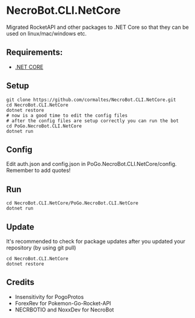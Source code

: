 # NecroBot.CLI.NetCore

Migrated RocketAPI and other packages to .NET Core so that they can be used on linux/mac/windows etc.

## Requirements:
- [.NET CORE](https://www.microsoft.com/net/core)

## Setup
```
git clone https://github.com/cormaltes/NecroBot.CLI.NetCore.git
cd NecroBot.CLI.NetCore
dotnet restore
# now is a good time to edit the config files
# after the config files are setup correctly you can run the bot
cd PoGo.NecroBot.CLI.NetCore
dotnet run
```

## Config
Edit auth.json and config.json in PoGo.NecroBot.CLI.NetCore/config. Remember to add quotes!

## Run
```
cd NecroBot.CLI.NetCore/PoGo.NecroBot.CLI.NetCore
dotnet run
```

## Update
It's recommended to check for package updates after you updated your repository (by using git pull)
```
cd NecroBot.CLI.NetCore
dotnet restore
```

## Credits
- Insensitivity for PogoProtos
- ForexRev for Pokemon-Go-Rocket-API
- NECRBOTIO and NoxxDev for NecroBot
